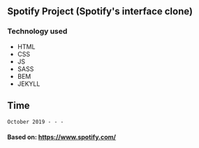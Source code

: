 ## Spotify Project (Spotify's interface clone)

### Technology used

* HTML
* CSS
* JS
* SASS
* BEM
* JEKYLL

## Time

```
October 2019 - - - 
```
#### Based on: https://www.spotify.com/
